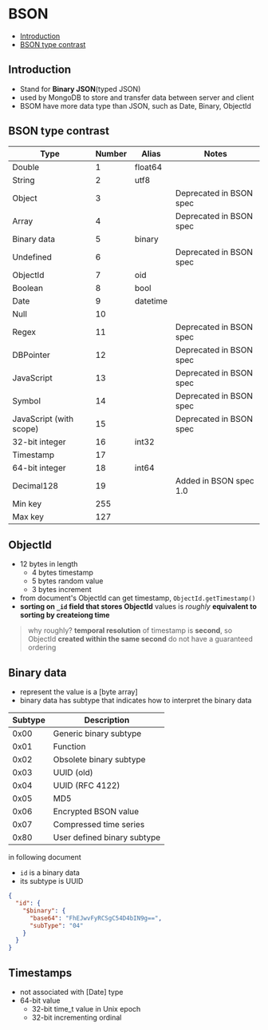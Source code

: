 # BSON

- [Introduction](#introduction)
- [BSON type contrast](#bson-type-contrast)

## Introduction

- Stand for **Binary JSON**(typed JSON)
- used by MongoDB to store and transfer data between server and client
- BSOM have more data type than JSON, such as Date, Binary, ObjectId

## BSON type contrast

| Type                    | Number | Alias    | Notes                   |
| ----------------------- | ------ | -------- | ----------------------- |
| Double                  | 1      | float64  |                         |
| String                  | 2      | utf8     |                         |
| Object                  | 3      |          | Deprecated in BSON spec |
| Array                   | 4      |          | Deprecated in BSON spec |
| Binary data             | 5      | binary   |                         |
| Undefined               | 6      |          | Deprecated in BSON spec |
| ObjectId                | 7      | oid      |                         |
| Boolean                 | 8      | bool     |                         |
| Date                    | 9      | datetime |                         |
| Null                    | 10     |          |                         |
| Regex                   | 11     |          | Deprecated in BSON spec |
| DBPointer               | 12     |          | Deprecated in BSON spec |
| JavaScript              | 13     |          | Deprecated in BSON spec |
| Symbol                  | 14     |          | Deprecated in BSON spec |
| JavaScript (with scope) | 15     |          | Deprecated in BSON spec |
| 32-bit integer          | 16     | int32    |                         |
| Timestamp               | 17     |          |                         |
| 64-bit integer          | 18     | int64    |                         |
| Decimal128              | 19     |          | Added in BSON spec 1.0  |
| Min key                 | 255    |          |                         |
| Max key                 | 127    |          |                         |

## ObjectId

- 12 bytes in length
  - 4 bytes timestamp
  - 5 bytes random value
  - 3 bytes increment
- from document's ObjectId can get timestamp, `ObjectId.getTimestamp()`
- **sorting on `_id` field that stores ObjectId** values is _roughly_ **equivalent to sorting by createiong time**

> why roughly?
> **temporal resolution** of timestamp is **second**, so ObjectId **created within the same second** do not have a guaranteed ordering

## Binary data

- represent the value is a [byte array]
- binary data has subtype that indicates how to interpret the binary data

| Subtype | Description                 |
| ------- | --------------------------- |
| 0x00    | Generic binary subtype      |
| 0x01    | Function                    |
| 0x02    | Obsolete binary subtype     |
| 0x03    | UUID (old)                  |
| 0x04    | UUID (RFC 4122)             |
| 0x05    | MD5                         |
| 0x06    | Encrypted BSON value        |
| 0x07    | Compressed time series      |
| 0x80    | User defined binary subtype |

in following document

- `id` is a binary data
- its subtype is UUID

```json
{
  "id": {
    "$binary": {
      "base64": "FhEJwvFyRCSgC54D4bIN9g==",
      "subType": "04"
    }
  }
}
```

## Timestamps

- not associated with [Date] type
- 64-bit value
  - 32-bit time_t value in Unix epoch
  - 32-bit incrementing ordinal
